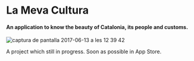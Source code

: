 <h1>La Meva Cultura</h1>
<h4>An application to know the beauty of Catalonia, its people and customs.</h4>


![captura de pantalla 2017-06-13 a les 12 39 42](https://user-images.githubusercontent.com/26334453/27081111-dc8bb540-5036-11e7-98cd-0ac99df54fcb.png)




A project which still in progress. Soon as possible in App Store. 
